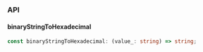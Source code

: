

### API

#### binaryStringToHexadecimal

```ts
const binaryStringToHexadecimal: (value_: string) => string;
```

